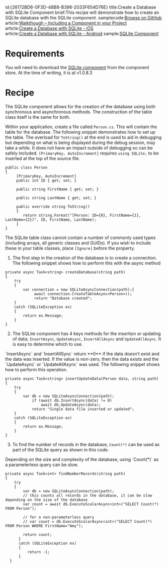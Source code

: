 id:{26172BD6-0F3D-48B8-B396-2033F654D76E}
title:Create a Database with SQLite Component
brief:This recipe will demonstrate how to create an SQLite database with the SQLite component.
samplecode:[Browse on GitHub](https://github.com/xamarin/recipes/tree/master/android/data/databases/sqlite-component)  
article:[Walkthough – Including a Component in your Project](/guides/cross-platform/application_fundamentals/components_walkthrough/)  
article:[Create a Database with SQLite - iOS](/recipes/ios/data/sqlite/create_a_database_with_sqlitenet/)  
article:[Create a Database with SQLite - Android](/recipes/android/data/databases/sqlite/)
sample:[SQLite Component](http://components.xamarin.com/view/sqlite-net)

<a name="Requirements" class="injected"></a>
# Requirements
You will need to download the <a href="http://components.xamarin.com/view/sqlite-net">SQLite component</a> from the component store. At the time of writing, it is at v1.0.8.3


<a name="Recipe" class="injected"></a>


# Recipe

The SQLite component allows for the creation of the database using both synchronous and asynchronous methods. The construction of the
table class itself is the same for both.

Within your application, create a file called `Person.cs`. This will contain the table for the database. The
following snippet demonstrates how to set up the table. The overload for `ToString()` at the end is used to aid in debugging but
depending on what is being displayed during the debug session, may take a while. It does not have an impact outside of debugging
so can be safely included. `[PrimaryKey, AutoIncrement]` requires `using SQLite;` to be inserted at the top of the source file.

```
public class Person
{
     [PrimaryKey, AutoIncrement]
     public int ID { get; set; }

     public string FirstName { get; set; }

     public string LastName { get; set; }

     public override string ToString()
     {
        return string.Format("[Person: ID={0}, FirstName={1}, LastName={2}]", ID, FirstName, LastName);
     }
}
```

The SQLite table class cannot contain a number of commonly used types (including arrays, all generic classes and
GUIDs). If you wish to include these in your table classes, place `[Ignore]` before the property.

1. The first step in the creation of the database is to create a connection. The following snippet shows how to
perform this with the async method

```
private async Task<string> createDatabase(string path)
{
    try
    {
        var connection = new SQLiteAsyncConnection(path);{
             await connection.CreateTableAsync<Person>();
             return "Database created";
    }
    catch (SQLiteException ex)
    {
        return ex.Message;
    }
}
```

<ol start="2">
  <li>The SQLite component has 4 keys methods for the insertion or updating of data; <code>InsertAsync</code>, <code>UpdateAsync</code>,
  <code>InsertAllAsync</code> and <code>UpdateAllAsync</code>. It is easy to determine which to use. </li>
</ol>
`InsertAsync` and `InsertAllSync` return **0** if the data doesn’t exist and the data was inserted. If the value is non-zero, then
the data exists and the `UpdateAsync` or `UpdateAllAsync` was used. The following snippet shows how to perform this operation.

```
private async Task<string> insertUpdateData(Person data, string path)
{
    try
    {
        var db = new SQLiteAsyncConnection(path);
            if (await db.InsertAsync(data) != 0)
                await db.UpdateAsync(data);
            return "Single data file inserted or updated";
    }
    catch (SQLiteException ex)
    {
        return ex.Message;
    }
}
```
<ol start="3">
  <li>To find the number of records in the database, <code>Count(*)</code> can be used as part of the SQLite query as shown in this code.</li>
</ol>
Depending on the size and complexity of the database, using `Count(*)` as a parameterless query can be slow.

```
private async Task<int> findNumberRecords(string path)
{
    try
    {
        var db = new SQLiteAsyncConnection(path);
        // this counts all records in the database, it can be slow depending on the size of the database
        var count = await db.ExecuteScalarAsync<int>("SELECT Count(*) FROM Person");

        // for a non-parameterless query
        // var count = db.ExecuteScalarAsync<int>("SELECT Count(*) FROM Person WHERE FirstName="Amy");

        return count;
      }
      catch (SQLiteException ex)
      {
          return -1;
      }
  }
```
